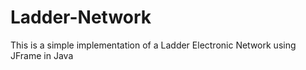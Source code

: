 # Ladder-Network

This is a simple implementation of a Ladder Electronic Network using JFrame in Java
